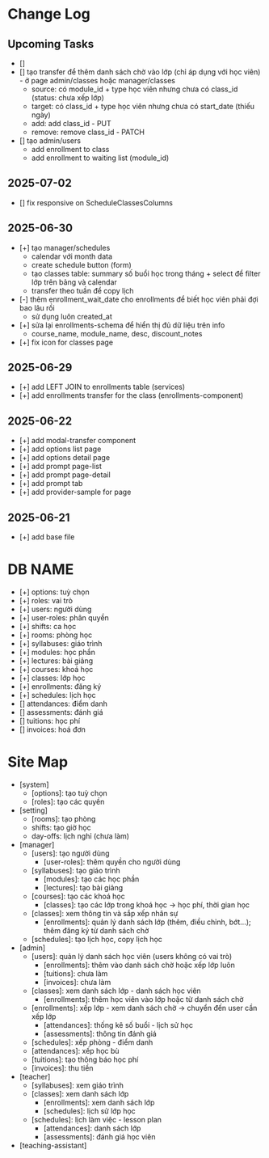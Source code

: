 # Change Log

## Upcoming Tasks

- []
- [] tạo transfer để thêm danh sách chờ vào lớp (chỉ áp dụng với học viên) - ở page admin/classes hoặc manager/classes
  - source: có module_id + type học viên nhưng chưa có class_id (status: chưa xếp lớp)
  - target: có class_id + type học viên nhưng chưa có start_date (thiếu ngày)
  - add: add class_id - PUT
  - remove: remove class_id - PATCH
- [] tạo admin/users
  - add enrollment to class
  - add enrollment to waiting list (module_id)

## 2025-07-02

- [] fix responsive on ScheduleClassesColumns

## 2025-06-30

- [+] tạo manager/schedules
  - calendar với month data
  - create schedule button (form)
  - tạo classes table: summary số buổi học trong tháng + select để filter lớp trên bảng và calendar
  - transfer theo tuần để copy lịch
- [-] thêm enrollment_wait_date cho enrollments để biết học viên phải đợi bao lâu rồi
  - sử dụng luôn created_at
- [+] sửa lại enrollments-schema để hiển thị đủ dữ liệu trên info
  - course_name, module_name, desc, discount_notes
- [+] fix icon for classes page

## 2025-06-29

- [+] add LEFT JOIN to enrollments table (services)
- [+] add enrollments transfer for the class (enrollments-component)

## 2025-06-22

- [+] add modal-transfer component
- [+] add options list page
- [+] add options detail page
- [+] add prompt page-list
- [+] add prompt page-detail
- [+] add prompt tab
- [+] add provider-sample for page

## 2025-06-21

- [+] add base file

# DB NAME

- [+] options: tuỳ chọn
- [+] roles: vai trò
- [+] users: người dùng
- [+] user-roles: phân quyền
- [+] shifts: ca học
- [+] rooms: phòng học
- [+] syllabuses: giáo trình
- [+] modules: học phần
- [+] lectures: bài giảng
- [+] courses: khoá học
- [+] classes: lớp học
- [+] enrollments: đăng ký
- [+] schedules: lịch học
- [] attendances: điểm danh
- [] assessments: đánh giá
- [] tuitions: học phí
- [] invoices: hoá đơn

# Site Map

- [system]
  - [options]: tạo tuỳ chọn
  - [roles]: tạo các quyền
- [setting]
  - [rooms]: tạo phòng
  - shifts: tạo giờ học
  - day-offs: lịch nghỉ (chưa làm)
- [manager]
  - [users]: tạo người dùng
    - [user-roles]: thêm quyền cho người dùng
  - [syllabuses]: tạo giáo trình
    - [modules]: tạo các học phần
    - [lectures]: tạo bài giảng
  - [courses]: tạo các khoá học
    - [classes]: tạo các lớp trong khoá học -> học phí, thời gian học
  - [classes]: xem thông tin và sắp xếp nhân sự
    - [enrollments]: quản lý danh sách lớp (thêm, điều chỉnh, bớt...); thêm đăng ký từ danh sách chờ
  - [schedules]: tạo lịch học, copy lịch học
- [admin]
  - [users]: quản lý danh sách học viên (users không có vai trò)
    - [enrollments]: thêm vào danh sách chờ hoặc xếp lớp luôn
    - [tuitions]: chưa làm
    - [invoices]: chưa làm
  - [classes]: xem danh sách lớp - danh sách học viên
    - [enrollments]: thêm học viên vào lớp hoặc từ danh sách chờ
  - [enrollments]: xếp lớp - xem danh sách chờ -> chuyển đến user cần xếp lớp
    - [attendances]: thống kê số buổi - lịch sử học
    - [assessments]: thông tin đánh giá
  - [schedules]: xếp phòng - điểm danh
  - [attendances]: xếp học bù
  - [tuitions]: tạo thông báo học phí
  - [invoices]: thu tiền
- [teacher]
  - [syllabuses]: xem giáo trình
  - [classes]: xem danh sách lớp
    - [enrollments]: xem danh sách lớp
    - [schedules]: lịch sử lớp học
  - [schedules]: lịch làm việc - lesson plan
    - [attendances]: danh sách lớp
    - [assessments]: đánh giá học viên
- [teaching-assistant]
